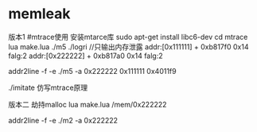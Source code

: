 # memleak
版本1
#mtrace使用
安装mtarce库 
sudo apt-get install libc6-dev
cd mtrace 
lua make.lua
./m5
./logri         //只输出内存泄露
addr:[0x111111] + 0xb817f0 0x14  falg:2
addr:[0x222222] + 0xb817a0 0x14  falg:2

addr2line -f -e  ./m5  -a  0x222222  0x111111 0x4011f9

./imitate   仿写mtrace原理



版本二 劫持malloc
lua make.lua
/mem/0x222222

addr2line -f -e  ./m2  -a  0x222222